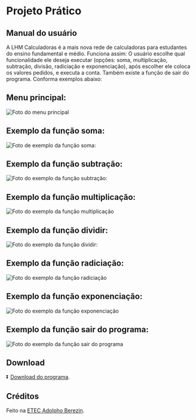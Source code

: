# Projeto Prático

## Manual do usuário

A LHM Calculadoras é a mais nova rede de calculadoras para estudantes do ensino fundamental e médio. Funciona assim: O usuário escolhe qual funcionalidade ele deseja executar (opções: soma, multiplicação, subtração, divisão, radiciação e exponenciação), após escolher ele coloca os valores pedidos, e executa a conta. Também existe a função de sair do programa. Conforma exemplos abaixo:

## Menu principal:
![Foto do menu principal](1.jpeg)

## Exemplo da função soma:
![Foto de exemplo da função soma:](soma.jpeg)

## Exemplo da função subtração:
![Foto do exemplo da função subtração:](sub.jpeg)

## Exemplo da função multiplicação: 
![Foto do exemplo da função multiplicação](multi.jpeg)

## Exemplo da função dividir:
![Foto do exemplo da função dividir:](dividir.jpeg)

## Exemplo da função radiciação:
![Foto do exemplo da função radiciação](radi.jpeg)

## Exemplo da função exponenciação:
![Foto do exemplo da função exponenciação](ex.jpeg)

## Exemplo da função sair do programa:
![Foto do exemplo da função sair do programa](x.jpeg)

## Download

⏬ [Download do programa](https://github.com/LuizHenriqueMenezes/projetoPratico/raw/main/dist/projetoPratico.zip).

## Créditos 

Feito na [ETEC Adolpho Berezin](http://eteab.com.br).

